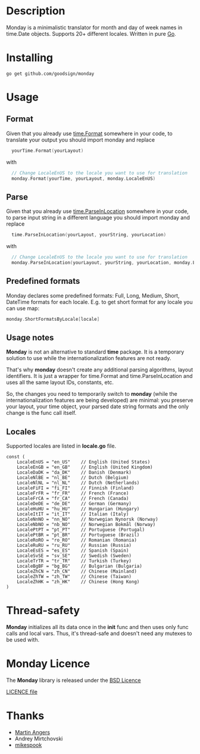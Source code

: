 Description
====

Monday is a minimalistic translator for month and day of week names in time.Date objects. Supports 20+ different locales.
Written in pure [Go](http://golang.org).

Installing
====

```
go get github.com/goodsign/monday
```

Usage
====

Format
---------------------

Given that you already use [time.Format](http://golang.org/pkg/time/#Time.Format) somewhere in your code,
to translate your output you should import monday and replace

```go
  yourTime.Format(yourLayout)
```

with

```go
  // Change LocaleEnUS to the locale you want to use for translation
  monday.Format(yourTime, yourLayout, monday.LocaleEnUS) 
```

Parse
---------------------

Given that you already use [time.ParseInLocation](http://golang.org/pkg/time/#ParseInLocation) somewhere in your code,
to parse input string in a different language you should import monday and replace

```go
  time.ParseInLocation(yourLayout, yourString, yourLocation)
```

with

```go
  // Change LocaleEnUS to the locale you want to use for translation
  monday.ParseInLocation(yourLayout, yourString, yourLocation, monday.LocaleEnUS) 
```

Predefined formats
---------------------

Monday declares some predefined formats: Full, Long, Medium, Short, DateTime formats for each locale. E.g. to get
short format for any locale you can use map:

```go
monday.ShortFormatsByLocale[locale]
```

Usage notes
-----------

**Monday** is not an alternative to standard **time** package. It is a temporary solution to use while
the internationalization features are not ready.

That's why **monday** doesn't create any additional parsing algorithms, layout identifiers. It is just
a wrapper for time.Format and time.ParseInLocation and uses all the same layout IDs, constants, etc.

So, the changes you need to temporarily switch to **monday** (while the internationalization features are being developed)
are minimal: you preserve your layout, your time object, your parsed date string formats and the only change is
the func call itself.

Locales
----

Supported locales are listed in **locale.go** file.

```
const (
    LocaleEnUS = "en_US"    // English (United States)
    LocaleEnGB = "en_GB"    // English (United Kingdom)
    LocaleDaDK = "da_DK"    // Danish (Denmark)
    LocaleNlBE = "nl_BE"    // Dutch (Belgium)
    LocaleNlNL = "nl_NL"    // Dutch (Netherlands)
    LocaleFiFI = "fi_FI"    // Finnish (Finland)
    LocaleFrFR = "fr_FR"    // French (France)
    LocaleFrCA = "fr_CA"    // French (Canada)
    LocaleDeDE = "de_DE"    // German (Germany)
    LocaleHuHU = "hu_HU"    // Hungarian (Hungary)
    LocaleItIT = "it_IT"    // Italian (Italy)
    LocaleNnNO = "nn_NO"    // Norwegian Nynorsk (Norway)
    LocaleNbNO = "nb_NO"    // Norwegian Bokmål (Norway)
    LocalePtPT = "pt_PT"    // Portuguese (Portugal)
    LocalePtBR = "pt_BR"    // Portuguese (Brazil)
    LocaleRoRO = "ro_RO"    // Romanian (Romania)
    LocaleRuRU = "ru_RU"    // Russian (Russia)
    LocaleEsES = "es_ES"    // Spanish (Spain)
    LocaleSvSE = "sv_SE"    // Swedish (Sweden)
    LocaleTrTR = "tr_TR"    // Turkish (Turkey)
    LocaleBgBF = "bg_BG"    // Bulgarian (Bulgaria)
    LocaleZhCN = "zh_CN"    // Chinese (Mainland)
    LocaleZhTW = "zh_TW"    // Chinese (Taiwan)
    LocaleZhHK = "zh_HK"    // Chinese (Hong Kong)
)
```

Thread-safety
====

**Monday** initializes all its data once in the **init** func and then uses only
func calls and local vars. Thus, it's thread-safe and doesn't need any mutexes to be 
used with.

Monday Licence
==========

The **Monday** library is released under the [BSD Licence](http://opensource.org/licenses/bsd-license.php)

[LICENCE file](https://github.com/goodsign/monday/blob/master/LICENCE)

Thanks
==========

* [Martin Angers](https://github.com/PuerkitoBio)
* Andrey Mirtchovski
* [mikespook](https://github.com/mikespook)
